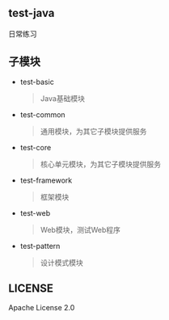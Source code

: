 ## test-java
日常练习

## 子模块
* test-basic
    > Java基础模块
* test-common 
    > 通用模块，为其它子模块提供服务
* test-core      
    > 核心单元模块，为其它子模块提供服务
* test-framework        
    > 框架模块
* test-web        
    > Web模块，测试Web程序
* test-pattern
    > 设计模式模块
    
## LICENSE
Apache License 2.0
